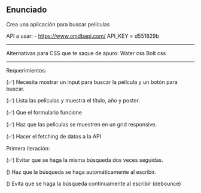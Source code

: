 ## Enunciado

Crea una aplicación para buscar películas

API a usar: - https://www.omdbapi.com/
API_KEY = d551829b

---

Alternativas para CSS que te saque de apuro:
Water css
Bolt css

---

Requerimientos:

(✅) Necesita mostrar un input para buscar la película y un botón para buscar.

(✅) Lista las películas y muestra el título, año y poster.

(✅) Que el formulario funcione

(✅) Haz que las películas se muestren en un grid responsive.

(✅) Hacer el fetching de datos a la API

Primera iteración:

(✅) Evitar que se haga la misma búsqueda dos veces seguidas.

() Haz que la búsqueda se haga automáticamente al escribir.

() Evita que se haga la búsqueda continuamente al escribir (debounce)
